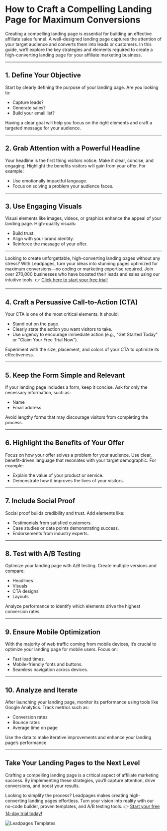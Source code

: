 # How to Craft a Compelling Landing Page for Maximum Conversions

Creating a compelling landing page is essential for building an effective affiliate sales funnel. A well-designed landing page captures the attention of your target audience and converts them into leads or customers. In this guide, we’ll explore the key strategies and elements required to create a high-converting landing page for your affiliate marketing business.

---

## 1. Define Your Objective

Start by clearly defining the purpose of your landing page. Are you looking to:

- Capture leads?
- Generate sales?
- Build your email list?

Having a clear goal will help you focus on the right elements and craft a targeted message for your audience.

---

## 2. Grab Attention with a Powerful Headline

Your headline is the first thing visitors notice. Make it clear, concise, and engaging. Highlight the benefits visitors will gain from your offer. For example:

- Use emotionally impactful language.
- Focus on solving a problem your audience faces.

---

## 3. Use Engaging Visuals

Visual elements like images, videos, or graphics enhance the appeal of your landing page. High-quality visuals:

- Build trust.
- Align with your brand identity.
- Reinforce the message of your offer.

---

Looking to create unforgettable, high-converting landing pages without any stress? With Leadpages, turn your ideas into stunning pages optimized for maximum conversions—no coding or marketing expertise required. Join over 270,000 businesses who have boosted their leads and sales using our intuitive tools. 👉 [Click here to start your free trial!](https://bit.ly/LEadPages)

---

## 4. Craft a Persuasive Call-to-Action (CTA)

Your CTA is one of the most critical elements. It should:

- Stand out on the page.
- Clearly state the action you want visitors to take.
- Use urgency to encourage immediate action (e.g., "Get Started Today" or "Claim Your Free Trial Now").

Experiment with the size, placement, and colors of your CTA to optimize its effectiveness.

---

## 5. Keep the Form Simple and Relevant

If your landing page includes a form, keep it concise. Ask for only the necessary information, such as:

- Name
- Email address

Avoid lengthy forms that may discourage visitors from completing the process.

---

## 6. Highlight the Benefits of Your Offer

Focus on how your offer solves a problem for your audience. Use clear, benefit-driven language that resonates with your target demographic. For example:

- Explain the value of your product or service.
- Demonstrate how it improves the lives of your visitors.

---

## 7. Include Social Proof

Social proof builds credibility and trust. Add elements like:

- Testimonials from satisfied customers.
- Case studies or data points demonstrating success.
- Endorsements from industry experts.

---

## 8. Test with A/B Testing

Optimize your landing page with A/B testing. Create multiple versions and compare:

- Headlines
- Visuals
- CTA designs
- Layouts

Analyze performance to identify which elements drive the highest conversion rates.

---

## 9. Ensure Mobile Optimization

With the majority of web traffic coming from mobile devices, it’s crucial to optimize your landing page for mobile users. Focus on:

- Fast load times.
- Mobile-friendly fonts and buttons.
- Seamless navigation across devices.

---

## 10. Analyze and Iterate

After launching your landing page, monitor its performance using tools like Google Analytics. Track metrics such as:

- Conversion rates
- Bounce rates
- Average time on page

Use the data to make iterative improvements and enhance your landing page’s performance.

---

## Take Your Landing Pages to the Next Level

Crafting a compelling landing page is a critical aspect of affiliate marketing success. By implementing these strategies, you’ll capture attention, drive conversions, and boost your results.

Looking to simplify the process? Leadpages makes creating high-converting landing pages effortless. Turn your vision into reality with our no-code builder, proven templates, and A/B testing tools. 👉 [Start your free 14-day trial today!](https://bit.ly/LEadPages)

![Leadpages Templates](https://members.passiveprofitpages.net/wp-content/uploads/2024/02/Leadpages-Templates-Wide-728x90-1.jpg)
